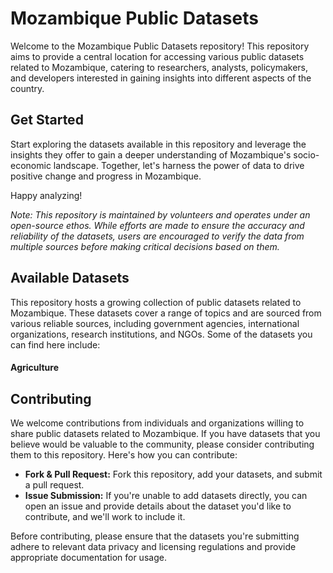 # Mozambique Public Datasets

Welcome to the Mozambique Public Datasets repository! This repository aims to provide a central location for accessing various public datasets related to Mozambique, catering to researchers, analysts, policymakers, and developers interested in gaining insights into different aspects of the country.

## Get Started

Start exploring the datasets available in this repository and leverage the insights they offer to gain a deeper understanding of Mozambique's socio-economic landscape. Together, let's harness the power of data to drive positive change and progress in Mozambique.

Happy analyzing!

*Note: This repository is maintained by volunteers and operates under an open-source ethos. While efforts are made to ensure the accuracy and reliability of the datasets, users are encouraged to verify the data from multiple sources before making critical decisions based on them.*

## Available Datasets

This repository hosts a growing collection of public datasets related to Mozambique. These datasets cover a range of topics and are sourced from various reliable sources, including government agencies, international organizations, research institutions, and NGOs. Some of the datasets you can find here include:

#### Agriculture

## Contributing

We welcome contributions from individuals and organizations willing to share public datasets related to Mozambique. If you have datasets that you believe would be valuable to the community, please consider contributing them to this repository. Here's how you can contribute:

- **Fork & Pull Request:** Fork this repository, add your datasets, and submit a pull request.
- **Issue Submission:** If you're unable to add datasets directly, you can open an issue and provide details about the dataset you'd like to contribute, and we'll work to include it.

Before contributing, please ensure that the datasets you're submitting adhere to relevant data privacy and licensing regulations and provide appropriate documentation for usage.

